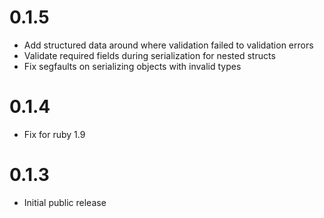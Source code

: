 # 0.1.5
* Add structured data around where validation failed to validation errors
* Validate required fields during serialization for nested structs
* Fix segfaults on serializing objects with invalid types

# 0.1.4
* Fix for ruby 1.9

# 0.1.3
* Initial public release
